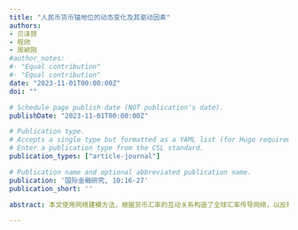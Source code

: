 ```yaml
---
title: "人民币货币锚地位的动态变化及其驱动因素"
authors:
- 贝泽赟
- 程欣
- 周颖刚
#author_notes:
#- "Equal contribution"
#- "Equal contribution"
date: "2023-11-01T00:00:00Z"
doi: ""

# Schedule page publish date (NOT publication's date).
publishDate: "2023-11-01T00:00:00Z"

# Publication type.
# Accepts a single type but formatted as a YAML list (for Hugo requirements).
# Enter a publication type from the CSL standard.
publication_types: ["article-journal"]

# Publication name and optional abbreviated publication name.
publication: '国际金融研究, 10:16-27'
publication_short: ''

abstract: 本文使用网络建模方法，根据货币汇率的互动关系构造了全球汇率传导网络，以反映全球货币之间锚定关系的结构演变。在此基础上，构造了衡量货币“锚”地位的指数——全球汇率传导指数，该指数显示：美元仍是全球货币体系中最重要的锚货币，并且一直处于全球汇率传导网络的核心位置；随着人民币国际化进程的加快，人民币的“锚”地位波动上升。在新冠肺炎疫情和全球金融市场动荡的背景下，人民币的“锚”地位保持稳定。本文还参考最优货币区理论实证研究了货币“锚”地位的影响因素，发现经济体的经济规模、利率变动、国际贸易和跨境金融投资是驱动货币“锚”地位变化的主要因素。 

---
```



